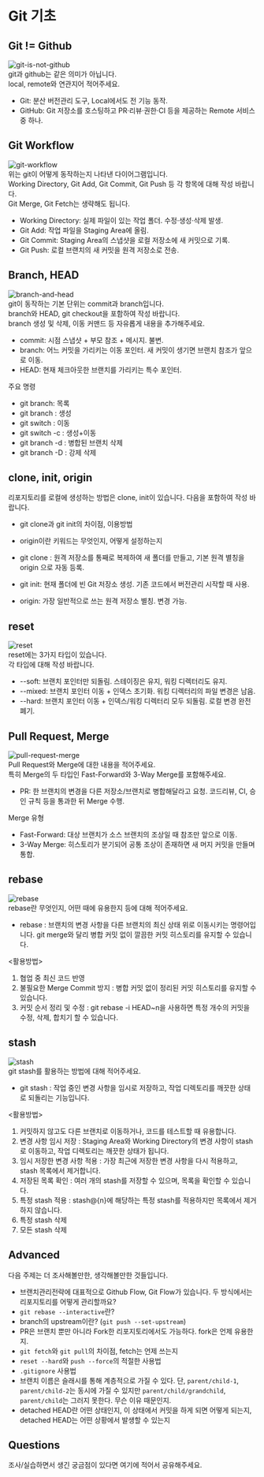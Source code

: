 # Git 기초

## Git != Github
![git-is-not-github](https://user-images.githubusercontent.com/51331195/160232512-3d6686ca-4ae3-4f11-a8d7-c893c0a7526a.png)  
git과 github는 같은 의미가 아닙니다.  
local, remote와 연관지어 적어주세요.

- Git: 분산 버전관리 도구, Local에서도 전 기능 동작.
- GitHub: Git 저장소를 호스팅하고 PR·리뷰·권한·CI 등을 제공하는 Remote 서비스 중 하나.

## Git Workflow
![git-workflow](https://cdn-media-1.freecodecamp.org/images/1*iL2J8k4ygQlg3xriKGimbQ.png)  
위는 git이 어떻게 동작하는지 나타낸 다이어그램입니다.  
Working Directory, Git Add, Git Commit, Git Push 등 각 항목에 대해 작성 바랍니다.  
Git Merge, Git Fetch는 생략해도 됩니다.

- Working Directory: 실제 파일이 있는 작업 폴더. 수정·생성·삭제 발생.
- Git Add: 작업 파일을 Staging Area에 올림.
- Git Commit: Staging Area의 스냅샷을 로컬 저장소에 새 커밋으로 기록.
- Git Push: 로컬 브랜치의 새 커밋을 원격 저장소로 전송.

## Branch, HEAD
![branch-and-head](https://ihatetomatoes.net/wp-content/uploads/2020/04/07-head-pointer.png)  
git이 동작하는 기본 단위는 commit과 branch입니다.  
branch와 HEAD, git checkout을 포함하여 작성 바랍니다.  
branch 생성 및 삭제, 이동 커맨드 등 자유롭게 내용을 추가해주세요.

- commit: 시점 스냅샷 + 부모 참조 + 메시지. 불변.
- branch: 어느 커밋을 가리키는 이동 포인터. 새 커밋이 생기면 브랜치 참조가 앞으로 이동.
- HEAD: 현재 체크아웃한 브랜치를 가리키는 특수 포인터.

주요 명령
- git branch: 목록
- git branch <new>: 생성
- git switch <name>: 이동
- git switch -c <new>: 생성+이동
- git branch -d <name>: 병합된 브랜치 삭제
- git branch -D <name>: 강제 삭제

## clone, init, origin
리포지토리를 로컬에 생성하는 방법은 clone, init이 있습니다. 다음을 포함하여 작성 바랍니다.
- git clone과 git init의 차이점, 이용방법
- origin이란 키워드는 무엇인지, 어떻게 설정하는지

- git clone <url>: 원격 저장소를 통째로 복제하여 새 폴더를 만들고, 기본 원격 별칭을 origin 으로 자동 등록.
- git init: 현재 폴더에 빈 Git 저장소 생성. 기존 코드에서 버전관리 시작할 때 사용.
- origin: 가장 일반적으로 쓰는 원격 저장소 별칭. 변경 가능.

## reset
![reset](https://user-images.githubusercontent.com/51331195/160235594-8836570b-e8bf-484a-bb92-b2bd6d873066.png)  
reset에는 3가지 타입이 있습니다.  
각 타입에 대해 작성 바랍니다.

- --soft: 브랜치 포인터만 되돌림. 스테이징은 유지, 워킹 디렉터리도 유지.
- --mixed: 브랜치 포인터 이동 + 인덱스 초기화. 워킹 디렉터리의 파일 변경은 남음.
- --hard: 브랜치 포인터 이동 + 인덱스/워킹 디렉터리 모두 되돌림. 로컬 변경 완전 폐기.

## Pull Request, Merge
![pull-request-merge](https://atlassianblog.wpengine.com/wp-content/uploads/bitbucket411-blog-1200x-branches2.png)  
Pull Request와 Merge에 대한 내용을 적어주세요.  
특히 Merge의 두 타입인 Fast-Forward와 3-Way Merge를 포함해주세요.

- PR: 한 브랜치의 변경을 다른 저장소/브랜치로 병합해달라고 요청. 코드리뷰, CI, 승인 규칙 등을 통과한 뒤 Merge 수행.

Merge 유형
- Fast-Forward: 대상 브랜치가 소스 브랜치의 조상일 때 참조만 앞으로 이동.
- 3-Way Merge: 히스토리가 분기되어 공통 조상이 존재하면 새 머지 커밋을 만들며 통합.

## rebase
![rebase](https://user-images.githubusercontent.com/51331195/160234052-7fe70f85-5906-4474-b809-782adae92b3c.png)  
rebase란 무엇인지, 어떤 때에 유용한지 등에 대해 적어주세요.

- rebase : 브랜치의 변경 사항을 다른 브랜치의 최신 상태 위로 이동시키는 명령어입니다. git merge와 달리 병합 커밋 없이 깔끔한 커밋 히스토리를 유지할 수 있습니다.

<활용방법>
1) 협업 중 최신 코드 반영
2) 불필요한 Merge Commit 방지 : 병합 커밋 없이 정리된 커밋 히스토리를 유지할 수 있습니다.
3) 커밋 순서 정리 및 수정 : git rebase -i HEAD~n을 사용하면 특정 개수의 커밋을 수정, 삭제, 합치기 할 수 있습니다.

## stash
![stash](https://d8it4huxumps7.cloudfront.net/bites/wp-content/banners/2023/4/642a663eaff96_git_stash.png)  
git stash를 활용하는 방법에 대해 적어주세요.

- git stash : 작업 중인 변경 사항을 임시로 저장하고, 작업 디렉토리를 깨끗한 상태로 되돌리는 기능입니다.

<활용방법>
1) 커밋하지 않고도 다른 브랜치로 이동하거나, 코드를 테스트할 때 유용합니다.
2) 변경 사항 임시 저장 : Staging Area와 Working Directory의 변경 사항이 stash로 이동하고, 작업 디렉토리는 깨끗한 상태가 됩니다.
3) 임시 저장한 변경 사항 적용 : 가장 최근에 저장한 변경 사항을 다시 적용하고, stash 목록에서 제거합니다.
4) 저장된 목록 확인 : 여러 개의 stash를 저장할 수 있으며, 목록을 확인할 수 있습니다.
5) 특정 stash 적용 : stash@{n}에 해당하는 특정 stash를 적용하지만 목록에서 제거하지 않습니다.
6) 특정 stash 삭제
7) 모든 stash 삭제

## Advanced
다음 주제는 더 조사해볼만한, 생각해볼만한 것들입니다. 
- 브랜치관리전략에 대표적으로 Github Flow, Git Flow가 있습니다. 두 방식에서는 리포지토리를 어떻게 관리할까요?
- `git rebase --interactive`란?
- branch의 upstream이란? (`git push --set-upstream`)
- PR은 브랜치 뿐만 아니라 Fork한 리포지토리에서도 가능하다. fork은 언제 유용한지. 
- `git fetch`와 `git pull`의 차이점, fetch는 언제 쓰는지
- `reset --hard`와 `push --force`의 적절한 사용법
- `.gitignore` 사용법
- 브랜치 이름은 슬래시를 통해 계층적으로 가질 수 있다. 단, `parent/child-1`, `parent/child-2`는 동시에 가질 수 있지만 `parent/child/grandchild`, `parent/child`는 그러지 못한다. 무슨 이유 때문인지. 
- detached HEAD란 어떤 상태인지, 이 상태에서 커밋을 하게 되면 어떻게 되는지, detached HEAD는 어떤 상황에서 발생할 수 있는지

## Questions
조사/실습하면서 생긴 궁금점이 있다면 여기에 적어서 공유해주세요.
